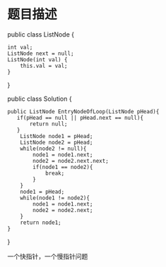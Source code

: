 题目描述
================

public class ListNode {

    int val;
    ListNode next = null;
    ListNode(int val) {
        this.val = val;
    }
}

public class Solution {

    public ListNode EntryNodeOfLoop(ListNode pHead){
       if(pHead == null || pHead.next == null){
           return null;
       }
        ListNode node1 = pHead;
        ListNode node2 = pHead;
        while(node2 != null){
            node1 = node1.next;
            node2 = node2.next.next;
            if(node1 == node2){
                break;
            }
        }
        node1 = pHead;
        while(node1 != node2){
            node1 = node1.next;
            node2 = node2.next;
        }
        return node1;
    }
}


一个快指针，一个慢指针问题
